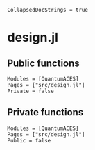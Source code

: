 ```@meta
CollapsedDocStrings = true
```

# design.jl

## Public functions

```@autodocs; canonical=false
Modules = [QuantumACES]
Pages = ["src/design.jl"]
Private = false
```

## Private functions

```@autodocs
Modules = [QuantumACES]
Pages = ["src/design.jl"]
Public = false
```
